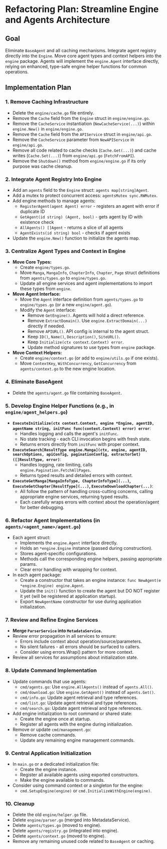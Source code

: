 # Refactoring Plan: Streamline Engine and Agents Architecture

## Goal

Eliminate `BaseAgent` and all caching mechanisms. Integrate agent registry directly into the `Engine`. Move core agent types and context helpers into the `engine` package. Agents will implement the `engine.Agent` interface directly, relying on enhanced, type-safe engine helper functions for common operations.

## Implementation Plan

### 1. Remove Caching Infrastructure

*   Delete the `engine/cache.go` file entirely.
*   Remove the `Cache` field from the `Engine` struct in `engine/engine.go`.
*   Remove the `CacheService` instantiation (`NewCacheService(...)`) within `engine.New()` in `engine/engine.go`.
*   Remove the `Cache` field from the `APIService` struct in `engine/api.go`.
*   Remove the `CacheService` parameter from `NewAPIService` in `engine/api.go`.
*   Remove all code related to cache checks (`Cache.Get(...)`) and cache writes (`Cache.Set(...)`) from `engine/api.go` (`FetchFromAPI`).
*   Remove the `Shutdown()` method from `engine/engine.go` if its only purpose was cache cleanup.

### 2. Integrate Agent Registry Into Engine

*   Add an `agents` field to the `Engine` struct: `agents map[string]Agent`.
*   Add a mutex to protect concurrent access: `agentsMutex sync.RWMutex`.
*   Add engine methods to manage agents:
    *   `RegisterAgent(agent Agent) error` - registers an agent with error if duplicate ID
    *   `GetAgent(id string) (Agent, bool)` - gets agent by ID with existence check
    *   `AllAgents() []Agent` - returns a slice of all agents
    *   `AgentExists(id string) bool` - checks if agent exists
*   Update the `engine.New()` function to initialize the agents map.

### 3. Centralize Agent Types and Context in Engine

*   **Move Core Types:**
    *   Create `engine/types.go`.
    *   Move `Manga`, `MangaInfo`, `ChapterInfo`, `Chapter`, `Page` struct definitions from `agents/types.go` to `engine/types.go`.
    *   Update all engine services and agent implementations to import these types from `engine`.
*   **Move Agent Interface:**
    *   Move the `Agent` interface definition from `agents/types.go` to `engine/types.go` (or a new `engine/agent.go`).
    *   Modify the `Agent` interface:
        *   Remove `GetEngine()`. Agents will hold a direct reference.
        *   Remove `ExtractDomain()`. Use `engine.ExtractDomain(...)` directly if needed.
        *   Remove `APIURL()`. API config is internal to the agent struct.
        *   Keep `ID()`, `Name()`, `Description()`, `SiteURL()`.
        *   Keep `Initialize(ctx context.Context) error`.
        *   Update method signatures to use types from `engine` package.
*   **Move Context Helpers:**
    *   Create `engine/context.go` (or add to `engine/utils.go` if one exists).
    *   Move `ContextKey`, `WithConcurrency`, `GetConcurrency` from `agents/context.go` to the new engine location.

### 4. Eliminate BaseAgent

*   Delete the `agents/agent.go` file containing `BaseAgent`.

### 5. Develop Engine Helper Functions (e.g., in `engine/agent_helpers.go`)

*   **`ExecuteInitialize(ctx context.Context, engine *Engine, agentID, agentName string, initFunc func(context.Context) error) error`**:
    *   Handles logging and calls the agent's `initFunc`.
    *   No state tracking - each CLI invocation begins with fresh state.
    *   Returns errors directly from `initFunc` with proper context.
*   **`ExecuteSearch[ResultType engine.Manga](ctx, engine, agentID, searchOptions, apiConfig, paginationConfig, extractorSet) ([]ResultType, error)`**:
    *   Handles logging, rate limiting, calls `engine.Pagination.FetchAllPages`.
    *   Returns typed results and detailed errors with context.
*   **`ExecuteGetManga[MangaInfoType, ChapterInfoType](...)`, `ExecuteGetChapter[ResultType](...)`, `ExecuteDownloadChapter(...)`**:
    *   All follow the pattern of handling cross-cutting concerns, calling appropriate engine services, returning typed results.
    *   Each carefully wraps errors with context about the operation/agent for better debugging.

### 6. Refactor Agent Implementations (in `agents/<agent_name>/agent.go`)

*   Each agent struct:
    *   Implements the `engine.Agent` interface directly.
    *   Holds an `*engine.Engine` instance (passed during construction).
    *   Stores agent-specific configurations.
    *   Methods call the corresponding engine helpers, passing appropriate params.
    *   Clear error handling with wrapping for context.
*   In each agent package:
    *   Create a constructor that takes an engine instance: `func NewAgent(e *engine.Engine) engine.Agent`.
    *   Update the `init()` function to create the agent but DO NOT register it yet (will be registered at application startup).
    *   Export `NewAgentName` constructor for use during application initialization.

### 7. Review and Refine Engine Services

*   **Merge `ParserService` into `MetadataService`.**
*   Review error propagation in all services to ensure:
    *   Errors include context about operation/source/parameters.
    *   No silent failures - all errors should be surfaced to callers.
    *   Consider using errors.Wrap() pattern for more context.
*   Review all services for assumptions about initialization state.

### 8. Update Command Implementation

*   Update commands that use agents:
    *   `cmd/agents.go`: Use `engine.AllAgents()` instead of `agents.All()`.
    *   `cmd/download.go`: Use `engine.GetAgent()` instead of `agents.Get()`.
    *   `cmd/info.go`: Update agent retrieval and type references.
    *   `cmd/list.go`: Update agent retrieval and type references.
    *   `cmd/search.go`: Update agent retrieval and type references.
*   Add engine initialization to root command or shared state:
    *   Create the engine once at startup.
    *   Register all agents with the engine during initialization.
*   Remove or update `cmd/management.go`:
    *   Remove cache commands.
    *   Update any remaining engine management commands.

### 9. Central Application Initialization

*   In `main.go` or a dedicated initialization file:
    *   Create the engine instance.
    *   Register all available agents using exported constructors.
    *   Make the engine available to commands.
*   Consider using command context or a singleton for the engine:
    *   `cmd.SetupEngine(engine)` or `cmd.InitializeWithEngine(engine)`.

### 10. Cleanup

*   Delete the old `engine/helper.go` file.
*   Delete `engine/parser.go` (merged into MetadataService).
*   Delete `agents/types.go` (moved to engine).
*   Delete `agents/registry.go` (integrated into engine).
*   Delete `agents/context.go` (moved to engine).
*   Remove any remaining unused code related to `BaseAgent` or caching.
